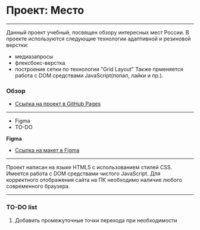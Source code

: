 # Проект: Место

---

Данный проект учебный, посвящен обзору интересных мест России. В проекте используются следующие технологии адаптивной и резиновой верстки:

- медиазапросы
- флексбокс-верстка
- построение сетки по технологии "Grid Layout"
  Также прменяется работа с DOM средствами JavaScript(попап, лайки и пр.).

### Обзор

- [Ссылка на проект в GitHub Pages](https://krinitsynadarya.github.io/mesto-react)

---

- Figma
- TO-DO

**Figma**

- [Ссылка на макет в Figma](https://www.figma.com/file/2cn9N9jSkmxD84oJik7xL7/JavaScript.-Sprint-4?node-id=0%3A1)

---

Проект написан на языке HTML5 с использованием стилей CSS. Имеется работа с DOM средствами чистого JavaScript. Для корректного отображения сайта на ПК необходимо наличие любого современного браузера.

---

### TO-DO list

1. Добавить промежуточные точки перехода при необходимости
